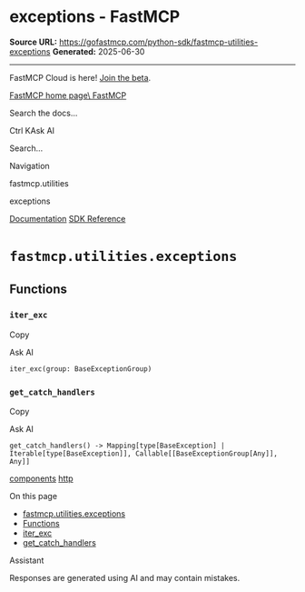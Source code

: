# exceptions - FastMCP

**Source URL:** https://gofastmcp.com/python-sdk/fastmcp-utilities-exceptions
**Generated:** 2025-06-30

---

FastMCP Cloud is here! [Join the beta](https://fastmcp.link/x0Kyhy2).

[FastMCP home page\\
FastMCP](https://gofastmcp.com/)

Search the docs...

Ctrl KAsk AI

Search...

Navigation

fastmcp.utilities

exceptions

[Documentation](https://gofastmcp.com/getting-started/welcome) [SDK Reference](https://gofastmcp.com/python-sdk/fastmcp-exceptions)

# [​](https://gofastmcp.com/python-sdk/fastmcp-utilities-exceptions\#fastmcp-utilities-exceptions)  `fastmcp.utilities.exceptions`

## [​](https://gofastmcp.com/python-sdk/fastmcp-utilities-exceptions\#functions)  Functions

### [​](https://gofastmcp.com/python-sdk/fastmcp-utilities-exceptions\#iter-exc)  `iter_exc`

Copy

Ask AI

```
iter_exc(group: BaseExceptionGroup)

```

### [​](https://gofastmcp.com/python-sdk/fastmcp-utilities-exceptions\#get-catch-handlers)  `get_catch_handlers`

Copy

Ask AI

```
get_catch_handlers() -> Mapping[type[BaseException] | Iterable[type[BaseException]], Callable[[BaseExceptionGroup[Any]], Any]]

```

[components](https://gofastmcp.com/python-sdk/fastmcp-utilities-components) [http](https://gofastmcp.com/python-sdk/fastmcp-utilities-http)

On this page

- [fastmcp.utilities.exceptions](https://gofastmcp.com/python-sdk/fastmcp-utilities-exceptions#fastmcp-utilities-exceptions)
- [Functions](https://gofastmcp.com/python-sdk/fastmcp-utilities-exceptions#functions)
- [iter\_exc](https://gofastmcp.com/python-sdk/fastmcp-utilities-exceptions#iter-exc)
- [get\_catch\_handlers](https://gofastmcp.com/python-sdk/fastmcp-utilities-exceptions#get-catch-handlers)

Assistant

Responses are generated using AI and may contain mistakes.